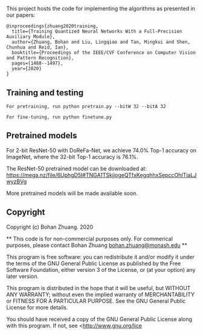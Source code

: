 # 

This project hosts the code for implementing the algorithms as presented in our papers:

````
@inproceedings{zhuang2020training,
  title={Training Quantized Neural Networks With a Full-Precision Auxiliary Module},
  author={Zhuang, Bohan and Liu, Lingqiao and Tan, Mingkui and Shen, Chunhua and Reid, Ian},
  booktitle={Proceedings of the IEEE/CVF Conference on Computer Vision and Pattern Recognition},
  pages={1488--1497},
  year={2020}
}

````

## Training and testing


````
For pretraining, run python pretrain.py --bitW 32 --bitA 32

For fine-tuning, run python finetune.py
````

## Pretrained models

For 2-bit ResNet-50 with DoReFa-Net, we achieve 74.0% Top-1 accuracy on ImageNet, where the 32-bit Top-1 accuracy is 76.1%.

The ResNet-50 pretrained model can be downloaded at: https://mega.nz/file/6UphgD5I#TNGA1TSkjjogeQTfxKegqhhxSepccOhITiaLJwyzBVg

More pretrained models will be made available soon.

## Copyright

Copyright (c) Bohan Zhuang. 2020

** This code is for non-commercial purposes only. For commerical purposes,
please contact Bohan Zhuang <bohan.zhuang@monash.edu> **

This program is free software: you can redistribute it and/or modify
    it under the terms of the GNU General Public License as published by
    the Free Software Foundation, either version 3 of the License, or
    (at your option) any later version.

This program is distributed in the hope that it will be useful,
    but WITHOUT ANY WARRANTY; without even the implied warranty of
    MERCHANTABILITY or FITNESS FOR A PARTICULAR PURPOSE.  See the
    GNU General Public License for more details.

You should have received a copy of the GNU General Public License
    along with this program.  If not, see <http://www.gnu.org/lice
